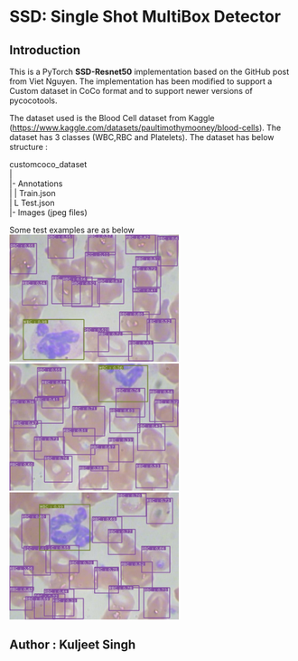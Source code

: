 # SSD: Single Shot MultiBox Detector

## Introduction

This is a PyTorch **SSD-Resnet50** implementation based on the GitHub post from Viet Nguyen. The implementation has been modified to support a Custom dataset in CoCo format and to support newer versions of pycocotools.

The dataset used is the Blood Cell dataset from Kaggle (https://www.kaggle.com/datasets/paultimothymooney/blood-cells). The dataset has 3 classes (WBC,RBC and Platelets). The dataset has below structure :

customcoco_dataset  
  |  
  |- Annotations  
  |   | Train.json  
  |   L Test.json  
  |- Images (jpeg files)  

Some test examples are as below  
<img src="customcoco/test1_prediction.jpg" width="300">   
<img src="customcoco/test2_prediction.jpg" width="300">   
<img src="customcoco/test3_prediction.jpg" width="300">  

## Author : Kuljeet Singh